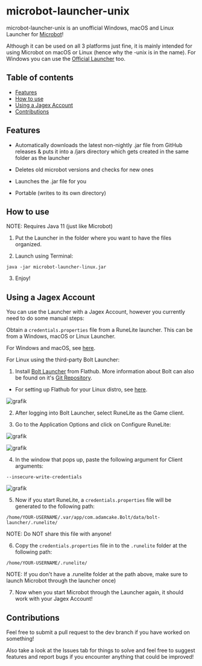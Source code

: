 # microbot-launcher-unix

microbot-launcher-unix is an unofficial Windows, macOS and Linux Launcher for [Microbot](https://github.com/chsami/microbot)!

Although it can be used on all 3 platforms just fine, it is mainly intended for using Microbot on macOS or Linux (hence why the -unix is in the name). For Windows you can use the [Official Launcher](https://themicrobot.com/) too.

## Table of contents
- [Features](#features)
- [How to use](#how-to-use)
- [Using a Jagex Account](#using-a-jagex-account)
- [Contributions](#contributions)

## Features
- Automatically downloads the latest non-nightly .jar file from GitHub releases & puts it into a /jars directory which gets created in the same folder as the launcher

- Deletes old microbot versions and checks for new ones
  
- Launches the .jar file for you

- Portable (writes to its own directory)

## How to use
NOTE: Requires Java 11 (just like Microbot)

1. Put the Launcher in the folder where you want to have the files organized.
   
2. Launch using Terminal:
```
java -jar microbot-launcher-linux.jar
```

3. Enjoy!

## Using a Jagex Account
You can use the Launcher with a Jagex Account, however you currently need to do some manual steps:

Obtain a `credentials.properties` file from a RuneLite launcher. This can be from a Windows, macOS or Linux Launcher. 

For Windows and macOS, see [here](https://github.com/runelite/runelite/wiki/Using-Jagex-Accounts).

For Linux using the third-party Bolt Launcher:

1. Install [Bolt Launcher](https://flathub.org/apps/com.adamcake.Bolt) from Flathub. More information about Bolt can also be found on it's [Git Repository](https://github.com/adamcake/Bolt?tab=readme-ov-file#table-of-contents).

- For setting up Flathub for your Linux distro, see [here](https://flathub.org/setup).

![grafik](https://github.com/user-attachments/assets/4ff433fe-a889-4d31-907f-59448105c288)

2. After logging into Bolt Launcher, select RuneLite as the Game client.

3. Go to the Application Options and click on Configure RuneLite:

![grafik](https://github.com/user-attachments/assets/169546ca-a6e6-49db-99d0-8d7c0eaaa631)

![grafik](https://github.com/user-attachments/assets/b1922d08-05c4-426c-8180-a6b4b7819d0c)

4. In the window that pops up, paste the following argument for Client arguments:
```
--insecure-write-credentials
```

![grafik](https://github.com/user-attachments/assets/3c99760e-85dd-44a4-9782-2204a7b9ee7c)

5. Now if you start RuneLite, a `credentials.properties` file will be generated to the following path: 
```
/home/YOUR-USERNAME/.var/app/com.adamcake.Bolt/data/bolt-launcher/.runelite/
```

NOTE: Do NOT share this file with anyone!

6. Copy the `credentials.properties` file in to the `.runelite` folder at the following path: 
```
/home/YOUR-USERNAME/.runelite/
```

NOTE: If you don't have a .runelite folder at the path above, make sure to launch Microbot through the launcher once)

7. Now when you start Microbot through the Launcher again, it should work with your Jagex Account!

## Contributions
Feel free to submit a pull request to the dev branch if you have worked on something! 

Also take a look at the Issues tab for things to solve and feel free to suggest features and report bugs if you encounter anything that could be improved!
